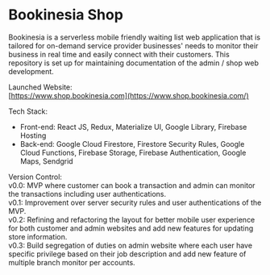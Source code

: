 # Bookinesia Shop
Bookinesia is a serverless mobile friendly waiting list web application that is tailored for on-demand service provider businesses' needs to monitor their business in real time and easily connect with their customers. This repository is set up for maintaining documentation of the admin / shop web development.

Launched Website:  
[https://www.shop.bookinesia.com](https://www.shop.bookinesia.com/)

Tech Stack:  
* Front-end: React JS, Redux, Materialize UI, Google Library, Firebase Hosting  
* Back-end: Google Cloud Firestore, Firestore Security Rules, Google Cloud Functions, Firebase Storage, Firebase Authentication, Google Maps, Sendgrid  

Version Control:  
v0.0: MVP where customer can book a transaction and admin can monitor the transactions including user authentications.  
v0.1: Improvement over server security rules and user authentications of the MVP.  
v0.2: Refining and refactoring the layout for better mobile user experience for both customer and admin websites and add new features for updating store information.  
v0.3: Build segregation of duties on admin website where each user have specific privilege based on their job description and add new feature of multiple branch monitor per accounts.
